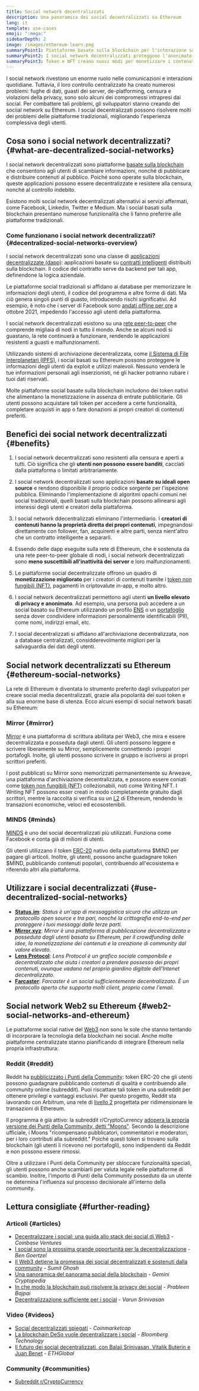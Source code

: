 ```yaml
---
title: Social network decentralizzati
description: Una panoramica dei social decentralizzati su Ethereum
lang: it
template: use-cases
emoji: ":mega:"
sidebarDepth: 2
image: /images/ethereum-learn.png
summaryPoint1: Piattaforme basate sulla blockchain per l'interazione sociale e la creazione e distribuzione di contenuti.
summaryPoint2: I social network decentralizzati proteggono l'anonimato degli utenti e migliorano la sicurezza dei dati.
summaryPoint3: Token e NFT creano nuovi modi per monetizzare i contenuti.
---
```


I social network rivestono un enorme ruolo nelle comunicazioni e interazioni quotidiane. Tuttavia, il loro controllo centralizzato ha creato numerosi problemi: fughe di dati, guasti dei server, de-platforming, censura e violazioni della privacy, sono solo alcuni dei compromessi intrapresi dai social. Per combattere tali problemi, gli sviluppatori stanno creando dei sociial network su Ethereum. I social decentralizzati possono risolvere molti dei problemi delle piattaforme tradizionali, migliorando l'esperienza complessiva degli utenti.

## Cosa sono i social network decentralizzati? {#what-are-decentralized-social-networks}

I social network decentralizzati sono piattaforme [basate sulla blockchain](/glossary/#blockchain) che consentono agli utenti di scambiare informazioni, nonché di pubblicare e distribuire contenuti al pubblico. Poiché sono operate sulla blockchain, queste applicazioni possono essere decentralizzate e resistere alla censura, nonché al controllo indebito.

Esistono molti social network decentralizzati alternativi ai servizi affermati, come Facebook, Linkedin, Twitter e Medium. Ma i social basati sulla blockchain presentano numerose funziionalità che li fanno preferire alle piattaforme tradizionali.

<YouTube id="UdT2lpcGvcQ" />

### Come funzionano i social network decentralizzati? {#decentralized-social-networks-overview}

I social network decentralizzati sono una classe di [applicazioni decentralizzate (dapp)](/dapps/): applicazioni basate su [contratti intelligenti](/glossary/#smart-contract) distribuiti sulla blockchain. Il codice del contratto serve da backend per tali app, definendone la logica aziendale.

Le piattaforme social tradizionali si affidano ai database per memorizzare le informazioni degli utenti, il codice del programma e altre forme di dati. Ma ciò genera singoli punti di guasto, introducendo rischi significativi. Ad esempio, è noto che i server di Facebook sono [andati offline per ore](https://www.npr.org/2021/10/05/1043211171/facebook-instagram-whatsapp-outage-business-impact) a ottobre 2021, impedendo l'accesso agli utenti della piattaforma.

I social network decentralizzati esistono su una [rete peer-to-peer](/glossary/#peer-to-peer-network) che comprende migliaia di nodi in tutto il mondo. Anche se alcuni nodi si guastano, la rete continuerà a funzionare, rendendo le applicazioni resistenti a guasti e malfunzionamenti.

Utilizzando sistemi di archiviazione decentralizzata, come [il Sistema di File Interplanetari (IPFS)](https://ipfs.io/), i social basati su Ethereum possono proteggere le informazioni degli utenti da exploit e utilizzi malevoli. Nessuno venderà le tue informazioni personali agli inserzionisti, né gli hacker potranno rubare i tuoi dati riservati.

Molte piattaforme social basate sulla blockchain includono dei token nativi che alimentano la monetizzazione in assenza di entrate pubblicitarie. Gli utenti possono acquistare tali token per accedere a certe funzionalità, completare acquisti in app o fare donazioni ai propri creatori di contenuti preferiti.

## Benefici dei social network decentralizzati {#benefits}

1. I social network decentralizzati sono resistenti alla censura e aperti a tutti. Ciò significa che gli **utenti non possono essere banditi**, cacciati dalla piattaforma o limitati arbitrariamente.

2. I social network decentralizzati sono applicazioni **basate su ideali open source** e rendono disponibile il proprio codice sorgente per l'ispezione pubblica. Eliminando l'implementazione di algoritmi opachi comuni nei social tradizionali, quelli basati sulla blockchain possono allinearsi agli interessi degli utenti e creatori della piattaforma.

3. I social network ddecentralizzati eliminano l'intermediario. I **creatori di contenuti hanno la proprietà diretta dei propri contenuti**, impegnandosi direttamente con follower, fan, acquirenti e altre parti, senza nient'altro che un contratto intelligente a separarli.

4. Essendo delle dapp eseguite sulla rete di Ethereum, che è sostenuta da una rete peer-to-peer globale di nodi, i social network decentralizzati sono **meno suscettibili all'inattività dei server** e loro malfunzionamenti.

5. Le piattaforme social decentralizzate offrono un quadro di **monetizzazione migliorato** per i creatori di contenuti tramite i [token non fungibili (NFT)](/glossary/#nft), pagamenti in criptovalute in-app, e molto altro.

6. I social network decentralizzati permettono agli utenti **un livello elevato di privacy e anonimato**. Ad esempio, una persona può accedere a un social basato su Ethereum utilizzando un profilo [ENS](/glossary/#ens) o un [portafoglio](/glossary/#wallet) senza dover condividere informazioni personalmente identificabili (PII), come nomi, indirizzi email, etc.

7. I social decentralizzati si affidano all'archiviazione decentralizzata, non a database centralizzati, considderevolmente migliori per la salvaguardia dei dati degli utenti.

## Social network decentralizzati su Ethereum {#ethereum-social-networks}

La rete di Ethereum è diventata lo strumento preferito dagli sviluppatori per creare social media decentralizzati, grazie alla popolarità dei suoi token e alla sua enorme base di utenza. Ecco alcuni esempi di social network basati su Ethereum:

### Mirror {#mirror}

[Mirror](https://mirror.xyz/) è una piattaforma di scrittura abilitata per Web3, che mira e essere decentralizzata e posseduta dagli utenti. Gli utenti possono leggere e scrivere liberamente su Mirror, semplicemente connettendo i propri portafogli. Inolte, gli utenti possono scrivere in gruppo e iscriversi ai propri scrittori preferiti.

I post pubblicati su Mirror sono memorizzati permanentemente su Arweave, una piattaforma d'archiviazione decentralizzata, e possono essere coniati come [token non fungibili (NFT)](/nft/) collezionabili, noti come Writing NFT. I Writing NFT possono esser creati in modo completamente gratuito dagli scrittori, mentre la raccolta si verifica su un [L2](/glossary/#layer-2) di Ethereum, rendendo le transazioni economiche, veloci ed ecosostenibili.

### MINDS {#minds}

[MINDS](https://www.minds.com/) è uno dei social decentralizzati più utilizzati. Funziona come Facebook e conta già di milioni di utenti.

Gli utenti utilizzano il token [ERC-20](/glossary/#erc-20) nativo della piattaforma $MIND per pagare gli articoli. Inoltre, gli utenti, possono anche guadagnare token $MIND, pubblicando contenuti popolari, contribuendo all'ecosistema e riferendo altri alla piattaforma.

## Utilizzare i social decentralizzati {#use-decentralized-social-networks}

- **[Status.im](https://status.im/)**: _Status è un'app di messaggistica sicura che utilizza un protocollo open source e tra pari, nonché la crittografia end-to-end per proteggere i tuoi messaggi dalle terze parti._
- **[Mirror.xyz](https://mirror.xyz/)**: _Mirror è una piattaforma di pubblicazione decentralizzata e posseduta dagli utenti basata su Ethereum, per il crowdfunding delle idee, la monetizzazione dei contenuti e la creazione di community dal valore elevato._
- **[Lens Protocol](https://lens.xyz/)**: _Lens Protocol è un grafico sociale componibile e decentralizzato che aiuta i creatori a prendere possesso dei propri contenuti, ovunque vadano nel proprio giardino digitale dell'Intenet decentralizzato._
- **[Farcaster](https://farcaster.xyz/)**: _Farcaster è un social sufficientemente decentralizzato. È un protocollo aperto che supporta molti client, proprio come l'email._

## Social network Web2 su Ethereum {#web2-social-networks-and-ethereum}

Le piattaforme social native del [Web3](/glossary/#web3) non sono le sole che stanno tentando di incorporare la tecnologia della blockchain nei social. Anche molte piattaforme centralizzate stanno pianificando di integrare Ethereum nella propria infrastruttura:

### Reddit {#reddit}

Reddit ha [pubblicizzato i Punti della Community](https://cointelegraph.com/news/reddit-to-reportedly-tokenize-karma-points-and-onboard-500m-new-users): token ERC-20 che gli utenti possono guadagnare pubblicando contenuti di qualità e contribuendo alle community online (subreddit). Puoi riscattare tali token in una subreddit per ottenere privilegi e vantaggi esclusivi. Per questo progetto, Reddit sta lavorando con Arbitrum, una rete di [livello 2](/glossary/#layer-2) progettata per ridimensionare le transazioni di Ethereum.

Il programma è già attivo: la subreddit r/CryptoCurrency [adopera la propria versione dei Punti della Community, detti "Moons"](https://www.reddit.com/r/CryptoCurrency/wiki/moons_wiki). Secondo la descrizione ufficiale, i Moons "ricompensano pubblicatori, commentatori e moderatori, per i loro contributi alla subreddit." Poiché questi token si trovano sulla blockchain (gli utenti li ricevono nei portafogli), sono indipendenti da Reddit e non possono essere rimossi.

Oltre a utilizzare i Punti della Community per sbloccare funzionalità speciali, gli utenti possono anche scambiarli per valuta legale nelle piattaforme di scambio. Inoltre, l'importo di Punti della Community posseduto da un utente ne determina l'influenza sul processo decisionale all'interno della community.

## Lettura consigliate {#further-reading}

### Articoli {#articles}

- [Decentralizzare i social: una guida allo stack dei social di Web3](https://www.coinbase.com/blog/decentralizing-social-media-a-guide-to-the-web3-social-stack) - _Coinbase Ventures_
- [I social sono la prossima grande opportunità per la decentralizzazione](https://www.coindesk.com/tech/2021/01/22/social-networks-are-the-next-big-decentralization-opportunity/) - _Ben Goertzel_
- [Il Web3 detiene la promessa dei social decentralizzati e sostenuti dalla community](https://venturebeat.com/2022/02/26/web3-holds-the-promise-of-decentralized-community-powered-social-networks/) - _Sumit Ghosh_
- [Una panoramica del panorama social della blockchain](https://www.gemini.com/cryptopedia/blockchain-social-media-decentralized-social-media) - _Gemini Cryptopedia_
- [In che modo la blockchain può risolvere la privacy dei social](https://www.investopedia.com/news/ethereum-blockchain-social-media-privacy-problem-linkedin-indorse/) - _Prableen Bajpai_
- [Decentralizzazione sufficiente per i social](https://www.varunsrinivasan.com/2022/01/11/sufficient-decentralization-for-social-networks) - _Varun Srinivasan_

### Video {#videos}

- [Social decentralizzati spiegati](https://www.youtube.com/watch?v=UdT2lpcGvcQ) - _Coinmarketcap_
- [La blockchain DeSo vuole decentralizzare i social](https://www.youtube.com/watch?v=SG2HUiVp0rE) - _Bloomberg Technology_
- [Il futuro dei social decentralizzati, con Balaji Srinivasan, Vitalik Buterin e Juan Benet](https://www.youtube.com/watch?v=DTxE9KV3YrE) - _ETHGlobal_

### Community {#communities}

- [Subreddit r/CryptoCurrency](https://www.reddit.com/r/CryptoCurrency/)
